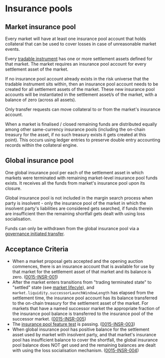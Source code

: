 # Insurance pools

## Market insurance pool

Every market will have at least one insurance pool account that holds collateral that can be used to cover losses in case of unreasonable market events.

Every [tradable instrument](./0001-MKTF-market_framework.md) has one or more settlement assets defined for that market. The market requires an insurance pool account for every settlement asset of the market.

If no insurance pool account already exists in the risk universe that the tradable instrument sits within, then an insurance pool account needs to be created for all settlement assets of the market. These new insurance pool accounts will be instantiated in the settlement asset/s of the market, with a balance of zero (across all assets).

Only transfer requests can move collateral to or from the market's insurance account.

When a market is finalised / closed remaining funds are distributed equally among other same-currency insurance pools (including the on-chain treasury for the asset, if no such treasury exists it gets created at this point). This occurs using ledger entries to preserve double entry accounting records within the collateral engine.

## Global insurance pool

One global insurance pool per each of the settlement asset in which markets were terminated with remaining market-level insurance pool funds exists. It receives all the funds from market's insurance pool upon its closure.

Global insurance pool is not included in the margin search process when party is insolvent - only the insurance pool of the market in which the insolvent party's liabilities are considered gets searched, if funds therein are insufficient then the remaining shortfall gets dealt with using loss socialisation.

Funds can only be withdrawn from the global insurance pool via a [governance initiated transfer](./0028-GOVE-governance.md).

## Acceptance Criteria

- When a market proposal gets accepted and the opening auction commences, there is an insurance account that is available for use by that market for the settlement asset of that market and its balance is zero. (<a name="0015-INSR-001" href="#0015-INSR-001">0015-INSR-001</a>)
- After the market enters transitions from "trading terminated state" to "settled" state (see [market lifecyle](0043-MKTL-market_lifecycle.md)), and `market.liquidity.successorLaunchWindowLength` has elapsed from the settlement time, the insurance pool account has its balance transferred to the on-chain treasury for the settlement asset of the market. For markets that have a named successor market the appropriate fraction of the insurance pool balance is transferred to the insurance pool of the successor market. (<a name="0015-INSR-005" href="#0015-INSR-005">0015-INSR-005</a>)
- The [insurance pool feature test](https://github.com/vegaprotocol/vega/blob/develop/core/integration/features/verified/0015-INSR-insurance_pool_balance_test.feature) is passing. (<a name="0015-INSR-003" href="#0015-INSR-003">0015-INSR-003</a>)
- When global insurance pool has positive balance for the settlement asset used by market with insolvent party, and that market's insurance pool has insufficient balance to cover the shortfall, the global insurance pool balance does NOT get used and the remaining balances are dealt with using the loss socialisation mechanism. (<a name="0015-INSR-004" href="#0015-INSR-004">0015-INSR-004</a>)
